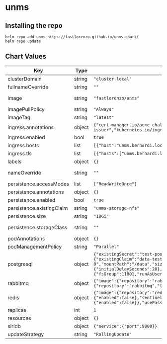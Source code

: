 unms
====

## Installing the repo

```
helm repo add unms https://fastlorenzo.github.io/unms-chart/
helm repo update
```

## Chart Values

| Key | Type | Default | Description |
|-----|------|---------|-------------|
| clusterDomain | string | `"cluster.local"` | Kubernetes Cluster Domain |
| fullnameOverride | string | `""` |  |
| image | string | `"fastlorenzo/unms"` | UNMS docker image name (use ubnt/unms for amd64, fastlorenzo/unms for arm/arm64) |
| imagePullPolicy | string | `"Always"` | UNMS docker image pull policy |
| imageTag | string | `"latest"` | UNMS docker image tag |
| ingress.annotations | object | `{"cert-manager.io/acme-challenge-type":"http01","cert-manager.io/cluster-issuer":"step-issuer","kubernetes.io/ingress.class":"nginx","nginx.ingress.kubernetes.io/backend-protocol":"HTTPS"}` | Ingress annotations |
| ingress.enabled | bool | `true` | Enable Ingress controller |
| ingress.hosts | list | `[{"host":"unms.bernardi.local","paths":["/"]}]` | Ingress hosts configuration |
| ingress.tls | list | `[{"hosts":["unms.bernardi.local"],"secretName":"unms-bernardi-local-tls"}]` | Ingress TLS configuration |
| labels | object | `{}` | UNMS pod extra labels |
| nameOverride | string | `""` | String to partially override unms.fullname template (will maintain the release name) |
| persistence.accessModes | list | `["ReadWriteOnce"]` | UNMS storage access modes |
| persistence.annotations | object | `{}` |  |
| persistence.enabled | bool | `true` | Persist UNMS data |
| persistence.existingClaim | string | `"unms-storage-nfs"` | Name of existing PVC for UNMS data |
| persistence.size | string | `"10Gi"` | UNMS storage size |
| persistence.storageClass | string | `""` | UNMS PV storage class name, keep empty to use default. Not used if `existingClaim` is set. |
| podAnnotations | object | `{}` | Annotations for UNMS pods |
| podManagementPolicy | string | `"Parallel"` | UNMS pods management policy |
| postgresql | object | `{"existingSecret":"test-postgresql","image":{"repository":"postgres","tag":9.6},"livenessProbe":{"initialDelaySeconds":20},"persistence":{"existingClaim":"data-test-postgresql-0","mountPath":"/data","size":"20Gi"},"postgresqlDataDir":"/data/pgdata","postgresqlDatabase":"unms","postgresqlUsername":"unms","readinessProbe":{"initialDelaySeconds":20},"resources":{"requests":{"cpu":"100m","memory":"128Mi"}},"securityContext":{"fsGroup":11001,"runAsUser":10001},"volumePermissions":{"enabled":true,"image":{"repository":"postgres","tag":9.6}}}` | Bitnami PostgreSQL values to override (source)[https://github.com/helm/charts/issues/19132] |
| rabbitmq | object | `{"image":{"repository":"rabbitmq","tag":"3.8-alpine"},"persistence":{"enabled":false},"volumePermissions":{"image":{"repository":"rabbitmq","tag":"3.8-alpine"}}}` | Bitnami RabbitMQ values to override |
| redis | object | `{"image":{"repository":"redis","tag":6},"master":{"command":"/usr/local/bin/docker-entrypoint.sh","persistence":{"enabled":false}},"persistence":{"enabled":false},"sentinel":{"image":{"repository":"redis","tag":6}},"slave":{"command":"/usr/local/bin/docker-entrypoint.sh","persistence":{"enabled":false}},"usePassword":false,"volumePermissions":{"image":{"repository":"redis","tag":6}}}` | Bitnami Redis values to override |
| replicas | int | `1` | Number of UNMS replicas |
| resources | object | `{}` | UNMS pods resources |
| siridb | object | `{"service":{"port":9000}}` | SiriDB values to override |
| updateStrategy | string | `"RollingUpdate"` | UNMS pods update strategy |
